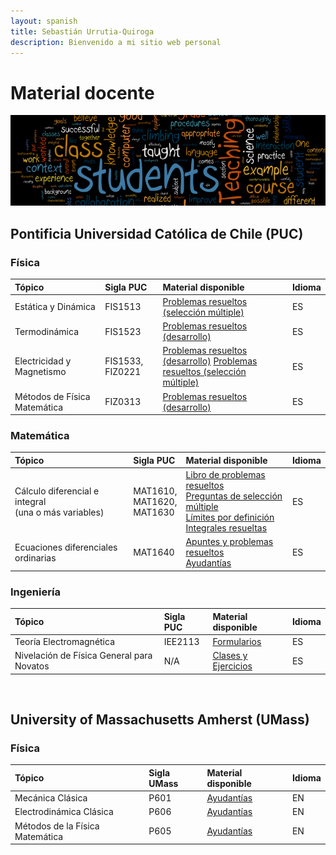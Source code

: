 ```yaml
---
layout: spanish
title: Sebastián Urrutia-Quiroga
description: Bienvenido a mi sitio web personal
---
```


# Material docente

![Teaching](./teaching-wordle.png)

## Pontificia Universidad Católica de Chile (PUC)


### Física

| Tópico                       | Sigla PUC        | Material disponible | Idioma |
|:-----------------------------|:-----------------|:--------------------|:-------|
| Estática y Dinámica          | FIS1513          | [Problemas resueltos (selección múltiple)](https://www.dropbox.com/sh/jptxqa2ywodvr4c/AABGBbOHDPiKliWBLpUCRRNMa?dl=0)   | ES |
| Termodinámica                | FIS1523          | [Problemas resueltos (desarrollo)](https://www.dropbox.com/sh/kgopmzlqrpoo1m3/AADgqD_jTaJLtbeLNAjdItwoa?dl=0)                   | ES |
| Electricidad y Magnetismo    | FIS1533, FIZ0221 | [Problemas resueltos (desarrollo)](https://www.dropbox.com/sh/nrivdp22yjrm1ty/AACE72RYfd_IK41C_CEGqXXMa?dl=0) [Problemas resueltos (selección múltiple)](https://www.dropbox.com/sh/8jsosnkipedsjzu/AADCEF60X6D43v4L7EHbnl9Xa?dl=0)                   | ES |
| Métodos de Física Matemática | FIZ0313          | [Problemas resueltos (desarrollo)](https://www.dropbox.com/sh/6ir2aq4x4180nyt/AABTnh9TeM9kckAfj8l2QnRaa?dl=0)                   | ES |


### Matemática

| Tópico                                                    | Sigla PUC                           | Material disponible | Idioma |
|:----------------------------------------------------------|:------------------------------------|:--------------------|:-------|
| Cálculo diferencial e integral <br> (una o más variables) | MAT1610, <br> MAT1620, <br> MAT1630 | [Libro de problemas resueltos](https://www.dropbox.com/sh/4ww3w5jqseu7o04/AADZo-SA-renedEqw8W3oSs0a?dl=0) <br> [Preguntas de selección múltiple](https://www.dropbox.com/sh/qwpa4tkkto7u5fd/AADKCJBT_qx_pn0TvULv7uz2a?dl=0) <br> [Límites por definición](https://www.dropbox.com/sh/kass8j4xrjnh3kf/AAD5y038-aNrXTZUHxhRsjwWa?dl=0) <br> [Integrales resueltas](https://www.dropbox.com/sh/5n800cc0v7560k1/AADKbUi90kb-_6fIaNGF2V_ya?dl=0)             | ES |
| Ecuaciones diferenciales ordinarias                       | MAT1640                             | [Apuntes y problemas resueltos](https://www.dropbox.com/sh/zq4fkmwmxigexr2/AADRFvu3eEmUyDRAj8v1aNmia?dl=0) <br> [Ayudantías](https://www.dropbox.com/sh/72ct9qa5f846858/AAAE7_nZXPi0oMfpMcVXfyFea?dl=0) | ES |


### Ingeniería

| Tópico                                    | Sigla PUC | Material disponible | Idioma |
|:------------------------------------------|:----------|:--------------------|:-------|
| Teoría Electromagnética                   | IEE2113   | [Formularios](https://www.dropbox.com/sh/qrighpyotsosq47/AABXi3OyR3yoOV9_sq6cWFXva?dl=0)             | ES |
| Nivelación de Física General para Novatos | N/A       | [Clases y Ejercicios](https://www.dropbox.com/sh/dc5tldkon779our/AAAoypjCQS8IFit57F57SJkka?dl=0)             | ES |


<br>


## University of Massachusetts Amherst (UMass)


### Física

| Tópico                          | Sigla UMass | Material disponible | Idioma |
|:--------------------------------|:------------|:--------------------|:-------|
| Mecánica Clásica                | P601        | [Ayudantías](https://www.dropbox.com/sh/i0m1ifbn2v43yxg/AACN_ZsfqW_PlGzXXc8Lvmbpa?dl=0)         | EN |
| Electrodinámica Clásica         | P606        | [Ayudantías](https://www.dropbox.com/sh/p2etlpea3kfl8iw/AABgyEY6JWIslZW7ozrFI_EDa?dl=0)         | EN |
| Métodos de la Física Matemática | P605        | [Ayudantías](https://www.dropbox.com/sh/cn3nhme2623gu7e/AABvpKS0PmW6PzBkA2ss0h7Ea?dl=0)         | EN |
